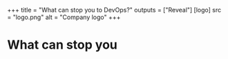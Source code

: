 +++
title = "What can stop you to DevOps?"
outputs = ["Reveal"]
[logo]
src = "logo.png"
alt = "Company logo"
+++

# What can stop you
